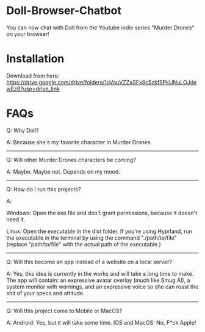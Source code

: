 # Doll-Browser-Chatbot
You can now chat with Doll from the Youtube indie series "Murder Drones" on your browser!

# Installation
Download from here: https://drive.google.com/drive/folders/1oVauVZZaSFx8c5zkf9PkUNuLOJdewEz8?usp=drive_link

# FAQs
Q: Why Doll?

A: Because she's my favorite character in Murder Drones.

---

Q: Will other Murder Drones characters be coming?

A: Maybe. Maybe not. Depends on my mood.

---

Q: How do I run this projects?

A: 

  Windows: Open the exe file and don't grant permissions, because it doesn't need it.

  Linux: Open the executable in the dist folder. If you're using Hyprland, run the executable in the terminal by using the command "./path/to/file" (replace "path/to/file" with the actual path of the executable.)

---

Q: Will this become an app instead of a website on a local server?

A: Yes, this idea is currently in the works and will take a long time to make. The app will contain: an expressive avatar overlay (much like Smug AI), a system monitor with warnings, and an expressive voice so she can roast the shit of your specs and attitude.

---

Q: Will this project come to Mobile or MacOS?

A: Android: Yes, but it will take some time. IOS and MacOS: No, F*ck Apple!
